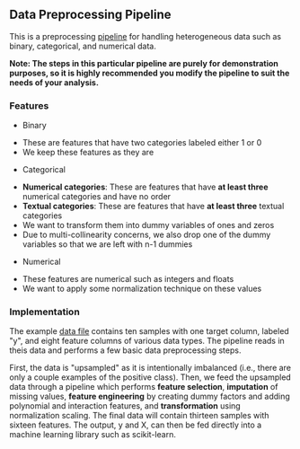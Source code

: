 ## Data Preprocessing Pipeline

This is a preprocessing [pipeline](/data_preprocessing.py) for handling heterogeneous data such as binary, categorical, and numerical data. 

**Note: The steps in this particular pipeline are purely for demonstration purposes, so it is highly recommended you modify the pipeline to suit the needs of your analysis.**

### Features

- Binary
* These are features that have two categories labeled either 1 or 0
* We keep these features as they are
- Categorical
* **Numerical categories**: These are features that have **at least three** numerical categories and have no order
* **Textual categories**: These are features that have **at least three** textual categories
* We want to transform them into dummy variables of ones and zeros
* Due to multi-collinearity concerns, we also drop one of the dummy variables so that we are left with n-1 dummies
- Numerical
* These features are numerical such as integers and floats
* We want to apply some normalization technique on these values

### Implementation

The example [data file](/input/data_example.csv) contains ten samples with one target column, labeled "y", and eight feature columns of various data types. The pipeline reads in theis data and performs a few basic data preprocessing steps.

First, the data is "upsampled" as it is intentionally imbalanced (i.e., there are only a couple examples of the positive class). Then, we feed the upsampled data through a pipeline which performs **feature selection**, **imputation** of missing values, **feature engineering** by creating dummy factors and adding polynomial and interaction features, and **transformation** using normalization scaling. The final data will contain thirteen samples with sixteen features. The output, y and X, can then be fed directly into a machine learning library such as scikit-learn.



